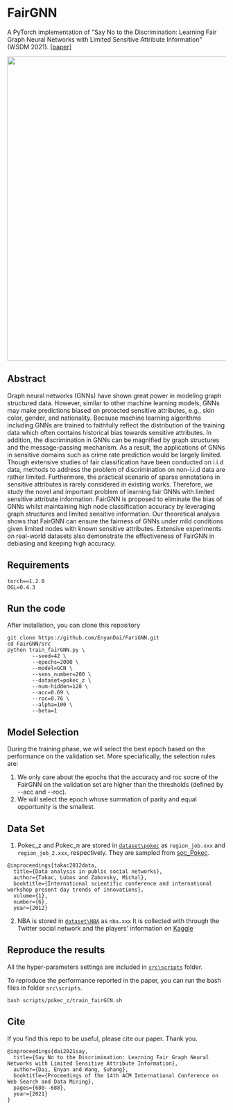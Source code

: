 # FairGNN 

A PyTorch implementation of "Say No to the Discrimination: Learning Fair Graph Neural Networks with Limited Sensitive Attribute Information" (WSDM 2021). [[paper]](https://arxiv.org/pdf/2009.01454.pdf)


<div align=center><img src="https://github.com/EnyanDai/FariGNN/blob/main/framework.png" width="700"/></div>

## Abstract 
Graph neural networks (GNNs) have shown great power in modeling graph structured data. However, similar to other machine learning models, GNNs may make predictions biased on protected sensitive attributes, e.g., skin color, gender, and nationality. 
Because machine learning algorithms including GNNs are trained to faithfully reflect the distribution of the training data which often contains historical bias towards sensitive attributes. In addition, the discrimination in GNNs can be magnified by graph structures and the message-passing mechanism. As a result, the applications of GNNs in sensitive domains such as crime rate prediction would be largely limited. Though extensive studies of fair classification have been conducted on i.i.d data, methods to address the problem of discrimination on non-i.i.d data are rather limited. Furthermore, 
the practical scenario of sparse annotations in sensitive attributes is rarely considered in existing works. Therefore, we study the novel and important problem of learning fair GNNs with limited sensitive attribute information. FairGNN is proposed to eliminate the bias of GNNs whilst maintaining high node classification accuracy by leveraging graph structures and limited sensitive information. Our theoretical analysis shows that FairGNN can ensure the fairness of GNNs under mild conditions given limited nodes with known sensitive attributes. Extensive experiments on real-world datasets also demonstrate the effectiveness of FairGNN in debiasing and keeping high accuracy.

## Requirements

```
torch==1.2.0
DGL=0.4.3
```

## Run the code
After installation, you can clone this repository
```
git clone https://github.com/EnyanDai/FariGNN.git
cd FairGNN/src
python train_fairGNN.py \
        --seed=42 \
        --epochs=2000 \
        --model=GCN \
        --sens_number=200 \
        --dataset=pokec_z \
        --num-hidden=128 \
        --acc=0.69 \
        --roc=0.76 \
        --alpha=100 \
        --beta=1
```
## Model Selection
During the training phase, we will select the best epoch based on the performance on the validation set. More speciafically, the selection rules are: 

1. We only care about the epochs that the accuracy and roc socre of the FairGNN on the validation set are higher than the thresholds (defined by --acc and --roc).
2. We will select the epoch whose summation of parity and equal opportunity is the smallest.

## Data Set
1. Pokec_z and Pokec_n are stored in [`dataset\pokec`](https://github.com/EnyanDai/FairGNN/tree/main/dataset/pokec) as `region_job.xxx` and `region_job_2.xxx`, respectively.
They are sampled from [soc_Pokec](http://snap.stanford.edu/data/soc-Pokec.html). 

```
@inproceedings{takac2012data,
  title={Data analysis in public social networks},
  author={Takac, Lubos and Zabovsky, Michal},
  booktitle={International scientific conference and international workshop present day trends of innovations},
  volume={1},
  number={6},
  year={2012}
```
2. NBA is stored in [`dataset\NBA`](https://github.com/EnyanDai/FairGNN/tree/main/dataset/NBA) as `nba.xxx`
It is collected with through the Twitter social network and the players' information on [Kaggle](https://www.kaggle.com/noahgift/social-power-nba)
## Reproduce the results
All the hyper-parameters settings are included in [`src\scripts`](https://github.com/EnyanDai/FariGNN/tree/main/src/scripts) folder.

To reproduce the performance reported in the paper, you can run the bash files in folder `src\scripts`.
```
bash scripts/pokec_z/train_fairGCN.sh
```






## Cite

If you find this repo to be useful, please cite our paper. Thank you.
```
@inproceedings{dai2021say,
  title={Say No to the Discrimination: Learning Fair Graph Neural Networks with Limited Sensitive Attribute Information},
  author={Dai, Enyan and Wang, Suhang},
  booktitle={Proceedings of the 14th ACM International Conference on Web Search and Data Mining},
  pages={680--688},
  year={2021}
}
```
